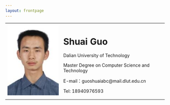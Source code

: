 ```yaml
---
layout: frontpage
---
```


<table>
  <tr>
    <td width="35%">
      <img src="/images/head.jpg" width="100%"> 
    </td>
    <td width="65%">
      <h1>Shuai Guo</h1>
      <p>Dalian University of Technology</p>
      <p>Master Degree on Computer Science and Technology</p>
      <p>E-mail：guoshuaiabc@mail.dlut.edu.cn</p>
      <p>Tel: 18940976593</p>
      <!-- <p><b>地址：××市××区××路××号××大学，××楼，邮编×××</b></p> -->
    </td>
  </tr>
</table>

<!-- <body>
    <img src="/images/head.jpg" style="float:right">
<div style="float:left;">
      <h1>Shuai Guo</h1>
      <p>Dalian University of Technology</p>
      <p>Master Degree on Computer Science and Technology</p>
      <p>E-mail：guoshuaiabc@mail.dlut.edu.cn</p>
      <p>Tel: 18940976593</b></p>
</div>
</body> -->